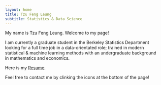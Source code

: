 ```yaml
---
layout: home
title: Tzu Feng Leung
subtitle: Statistics & Data Science
---
```


My name is Tzu Feng Leung. Welcome to my page!

I am currently a graduate student in the Berkeley Statistics Department looking for a full time job in a data-orientated role; trained in modern statistical & machine learning methods with an undergraduate background in mathematics and economics.

Here is my [Resume](https://docs.google.com/document/d/1EH-VQjCKRWVOElUSFFlRGuwwYFia-Q1iCFKLW8v6OU0/edit?usp=sharing).

Feel free to contact me by clinking the icons at the bottom of the page!

